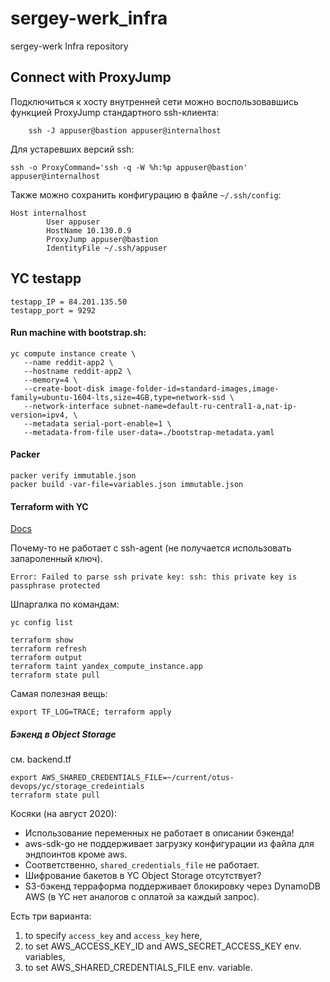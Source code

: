 # sergey-werk_infra
sergey-werk Infra repository

## Connect with ProxyJump

Подключиться к хосту внутренней сети можно воспользовавшись функцией ProxyJump стандартного ssh-клиента:

		ssh -J appuser@bastion appuser@internalhost

Для устаревших версий ssh:

    ssh -o ProxyCommand='ssh -q -W %h:%p appuser@bastion' appuser@internalhost

Также можно сохранить конфигурацию в файле `~/.ssh/config`:
```
Host internalhost
        User appuser
        HostName 10.130.0.9
        ProxyJump appuser@bastion
        IdentityFile ~/.ssh/appuser
```

## YC testapp

```
testapp_IP = 84.201.135.50
testapp_port = 9292
```

#### Run machine with bootstrap.sh:

```
yc compute instance create \
   --name reddit-app2 \
   --hostname reddit-app2 \
   --memory=4 \
   --create-boot-disk image-folder-id=standard-images,image-family=ubuntu-1604-lts,size=4GB,type=network-ssd \
   --network-interface subnet-name=default-ru-central1-a,nat-ip-version=ipv4, \
   --metadata serial-port-enable=1 \
   --metadata-from-file user-data=./bootstrap-metadata.yaml
```

#### Packer

```
packer verify immutable.json
packer build -var-file=variables.json immutable.json
```

#### Terraform with YC

[Docs](https://www.terraform.io/docs/providers/yandex/index.html)


Почему-то не работает с ssh-agent (не получается использовать запароленный ключ).
```
Error: Failed to parse ssh private key: ssh: this private key is passphrase protected
```

Шпаргалка по командам:
```
yc config list

terraform show
terraform refresh
terraform output
terraform taint yandex_compute_instance.app
terraform state pull

```
Самая полезная вещь:
```
export TF_LOG=TRACE; terraform apply
```

##### Бэкенд в Object Storage

см. backend.tf
```
export AWS_SHARED_CREDENTIALS_FILE=~/current/otus-devops/yc/storage_credeintials
terraform state pull
```

Косяки (на август 2020):

* Использование переменных не работает в описании бэкенда!
* aws-sdk-go не поддерживает загрузку конфигурации из файла для эндпоинтов кроме aws.
* Соответственно, `shared_credentials_file` не работает.
* Шифрование бакетов в YC Object Storage отсутствует?
* S3-бэкенд терраформа поддерживает блокировку через DynamoDB AWS (в YC нет аналогов с оплатой за каждый запрос).

Есть три варианта:
 1. to specify `access_key` and `access_key` here,
 2. to set AWS_ACCESS_KEY_ID and AWS_SECRET_ACCESS_KEY env. variables,
 3. to set AWS_SHARED_CREDENTIALS_FILE env. variable.
